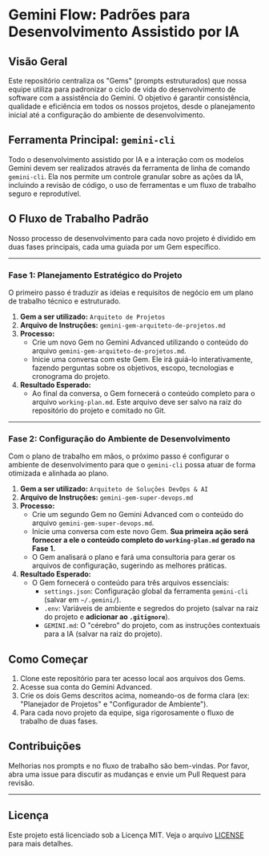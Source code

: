 # Gemini Flow: Padrões para Desenvolvimento Assistido por IA

## Visão Geral

Este repositório centraliza os "Gems" (prompts estruturados) que nossa equipe utiliza para padronizar o ciclo de vida do desenvolvimento de software com a assistência do Gemini. O objetivo é garantir consistência, qualidade e eficiência em todos os nossos projetos, desde o planejamento inicial até a configuração do ambiente de desenvolvimento.

## Ferramenta Principal: `gemini-cli`

Todo o desenvolvimento assistido por IA e a interação com os modelos Gemini devem ser realizados através da ferramenta de linha de comando `gemini-cli`. Ela nos permite um controle granular sobre as ações da IA, incluindo a revisão de código, o uso de ferramentas e um fluxo de trabalho seguro e reprodutível.

## O Fluxo de Trabalho Padrão

Nosso processo de desenvolvimento para cada novo projeto é dividido em duas fases principais, cada uma guiada por um Gem específico.

---

### **Fase 1: Planejamento Estratégico do Projeto**

O primeiro passo é traduzir as ideias e requisitos de negócio em um plano de trabalho técnico e estruturado.

1.  **Gem a ser utilizado:** `Arquiteto de Projetos`
2.  **Arquivo de Instruções:** `gemini-gem-arquiteto-de-projetos.md`
3.  **Processo:**
    - Crie um novo Gem no Gemini Advanced utilizando o conteúdo do arquivo `gemini-gem-arquiteto-de-projetos.md`.
    - Inicie uma conversa com este Gem. Ele irá guiá-lo interativamente, fazendo perguntas sobre os objetivos, escopo, tecnologias e cronograma do projeto.
4.  **Resultado Esperado:**
    - Ao final da conversa, o Gem fornecerá o conteúdo completo para o arquivo `working-plan.md`. Este arquivo deve ser salvo na raiz do repositório do projeto e comitado no Git.

---

### **Fase 2: Configuração do Ambiente de Desenvolvimento**

Com o plano de trabalho em mãos, o próximo passo é configurar o ambiente de desenvolvimento para que o `gemini-cli` possa atuar de forma otimizada e alinhada ao plano.

1.  **Gem a ser utilizado:** `Arquiteto de Soluções DevOps & AI`
2.  **Arquivo de Instruções:** `gemini-gem-super-devops.md`
3.  **Processo:**
    - Crie um segundo Gem no Gemini Advanced com o conteúdo do arquivo `gemini-gem-super-devops.md`.
    - Inicie uma conversa com este novo Gem. **Sua primeira ação será fornecer a ele o conteúdo completo do `working-plan.md` gerado na Fase 1.**
    - O Gem analisará o plano e fará uma consultoria para gerar os arquivos de configuração, sugerindo as melhores práticas.
4.  **Resultado Esperado:**
    - O Gem fornecerá o conteúdo para três arquivos essenciais:
        - `settings.json`: Configuração global da ferramenta `gemini-cli` (salvar em `~/.gemini/`).
        - `.env`: Variáveis de ambiente e segredos do projeto (salvar na raiz do projeto e **adicionar ao `.gitignore`**).
        - `GEMINI.md`: O "cérebro" do projeto, com as instruções contextuais para a IA (salvar na raiz do projeto).

## Como Começar

1.  Clone este repositório para ter acesso local aos arquivos dos Gems.
2.  Acesse sua conta do Gemini Advanced.
3.  Crie os dois Gems descritos acima, nomeando-os de forma clara (ex: "Planejador de Projetos" e "Configurador de Ambiente").
4.  Para cada novo projeto da equipe, siga rigorosamente o fluxo de trabalho de duas fases.

## Contribuições

Melhorias nos prompts e no fluxo de trabalho são bem-vindas. Por favor, abra uma issue para discutir as mudanças e envie um Pull Request para revisão.

---

## Licença

Este projeto está licenciado sob a Licença MIT. Veja o arquivo [LICENSE](LICENSE) para mais detalhes.
